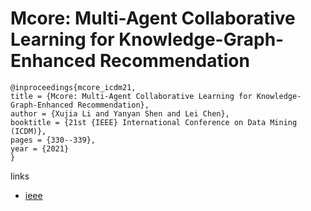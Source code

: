 # Mcore: Multi-Agent Collaborative Learning for Knowledge-Graph-Enhanced Recommendation

```
@inproceedings{mcore_icdm21,
title = {Mcore: Multi-Agent Collaborative Learning for Knowledge-Graph-Enhanced Recommendation},
author = {Xujia Li and Yanyan Shen and Lei Chen},
booktitle = {21st {IEEE} International Conference on Data Mining (ICDM)},
pages = {330--339},
year = {2021}
}
```

links
- [ieee](https://ieeexplore.ieee.org/document/9679143)
